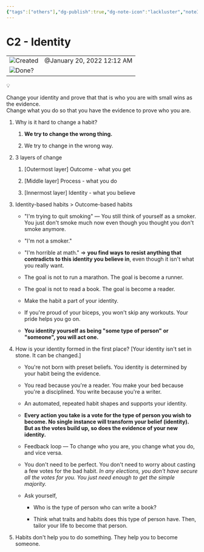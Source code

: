 ```yaml
---
{"tags":["others"],"dg-publish":true,"dg-note-icon":"lackluster","noteIcon":"lackluster","permalink":"/04-resources-material-para-zettel/others/c2-identity/","dgPassFrontmatter":true,"created":"2025-10-16T10:15:38.955+01:00","updated":"2025-10-24T16:17:13.999+01:00"}
---
```


# C2 - Identity

|   |   |
|---|---|
|![](Dashboard/Attachments/clock_gray%2067.svg)Created|@January 20, 2022 12:12 AM|
|![](Dashboard/Attachments/checkmark-square_gray%20529.svg)Done?||

💡

Change your identity and prove that that is who you are with small wins as the evidence.  
Change what you do so that you have the evidence to prove who you are.

1. Why is it hard to change a habit?
    
    1. **We try to change the wrong thing.**
    
    2. We try to change in the wrong way.

2. 3 layers of change
    
    1. [Outermost layer] Outcome - what you get
    
    2. [Middle layer] Process - what you do
    
    3. [Innermost layer] Identity - what you believe

3. Identity-based habits > Outcome-based habits
    
    - "I'm trying to quit smoking" — You still think of yourself as a smoker. You just don't smoke much now even though you thought you don't smoke anymore.
    
    - "I'm not a smoker."
    
    - "I'm horrible at math." ⇒ **you find ways to resist anything that contradicts to this identity you believe in**, even though it isn't what you really want.
    
    - The goal is not to run a marathon. The goal is become a runner.
    
    - The goal is not to read a book. The goal is become a reader.
    
    - Make the habit a part of your identity.
    
    - If you're proud of your biceps, you won't skip any workouts. Your pride helps you go on.
    
    - **You identity yourself as being "some type of person" or "someone", you will act one.**

4. How is your identity formed in the first place? [Your identity isn't set in stone. It can be changed.]
    
    - You're not born with preset beliefs. You identity is determined by your habit being the evidence.
    
    - You read because you're a reader. You make your bed because you're a disciplined. You write because you're a writer.
    
    - An automated, repeated habit shapes and supports your identity.
    
    - **Every action you take is a vote for the type of person you wish to become. No single instance will transform your belief (identity). But as the votes build up, so does the evidence of your new identity.**
    
    - Feedback loop — To change who you are, you change what you do, and vice versa.
    
    - You don't need to be perfect. You don't need to worry about casting a few votes for the bad habit. _In any elections, you don't have secure all the votes for you. You just need enough to get the simple majority._
    
    - Ask yourself,
        
        - Who is the type of person who can write a book?
        
        - Think what traits and habits does this type of person have. Then, tailor your life to become that person.

5. Habits don't help you to do something. They help you to become someone.